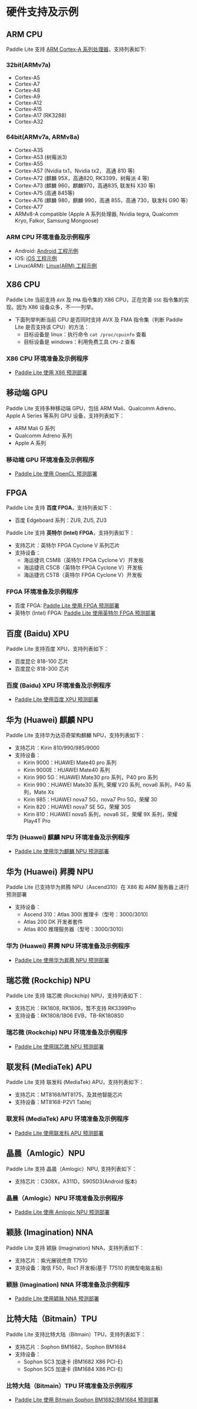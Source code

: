 
# 硬件支持及示例

## ARM CPU

Paddle Lite 支持 [ARM Cortex-A 系列处理器](https://en.wikipedia.org/wiki/ARM_Cortex-A)，支持列表如下:

### 32bit(ARMv7a)

- Cortex-A5
- Cortex-A7
- Cortex-A8
- Cortex-A9
- Cortex-A12
- Cortex-A15
- Cortex-A17 (RK3288)
- Cortex-A32

### 64bit(ARMv7a, ARMv8a)

- Cortex-A35
- Cortex-A53 (树莓派3)
- Cortex-A55
- Cortex-A57 (Nvidia tx1，Nvidia tx2， 高通 810 等)
- Cortex-A72 (麒麟 95X，高通820, RK3399，树莓派 4 等)
- Cortex-A73 (麒麟 960，麒麟970，高通835, 联发科 X30 等)
- Cortex-A75 (高通 845等)
- Cortex-A76 (麒麟 980，麒麟 990，高通 855，高通 730，联发科 G90 等）
- Cortex-A77
- ARMv8-A compatible (Apple A 系列处理器, Nvidia tegra, Qualcomm Kryo, Falkor, Samsung Mongoose)

### ARM CPU 环境准备及示例程序

- Android: [Android 工程示例](../demo_guides/android_app_demo)
- iOS: [iOS 工程示例](../demo_guides/ios_app_demo)
- Linux(ARM): [Linux(ARM) 工程示例](../demo_guides/linux_arm_demo)

## X86 CPU

Paddle Lite 当前支持 `AVX` 及 `FMA` 指令集的 X86 CPU，正在完善 `SSE` 指令集的实现。因为 X86 设备众多，不一一列举。
- 下面列举判断当前 CPU 是否同时支持 AVX 及 FMA 指令集（判断 Paddle Lite 是否支持该 CPU）的方法：
  - 目标设备是 linux：执行命令 `cat /proc/cpuinfo` 查看
  - 目标设备是 windows：利用免费工具 `CPU-Z` 查看

### X86 CPU 环境准备及示例程序

- [Paddle Lite 使用 X86 预测部署](../demo_guides/x86)

## 移动端 GPU

Paddle Lite 支持多种移动端 GPU，包括 ARM Mali、Qualcomm Adreno、Apple A Series 等系列 GPU 设备，支持列表如下：
- ARM Mali G 系列
- Qualcomm Adreno 系列
- Apple A 系列

### 移动端 GPU 环境准备及示例程序

- [Paddle Lite 使用 OpenCL 预测部署](../demo_guides/opencl)

## FPGA

Paddle Lite 支持 **百度 FPGA**，支持列表如下：
- 百度 Edgeboard 系列：ZU9, ZU5, ZU3

Paddle Lite 支持 **英特尔 (Intel) FPGA**，支持列表如下：
- 支持芯片：英特尔 FPGA Cyclone V 系列芯片
- 支持设备：
  - 海运捷讯 C5MB（英特尔 FPGA Cyclone V）开发板
  - 海运捷讯 C5CB（英特尔 FPGA Cyclone V）开发板
  - 海运捷讯 C5TB（英特尔 FPGA Cyclone V）开发板

### FPGA 环境准备及示例程序

- 百度 FPGA: [Paddle Lite 使用 FPGA 预测部署](../demo_guides/fpga)
- 英特尔 (Intel) FPGA: [Paddle Lite 使用英特尔 FPGA 预测部署](../demo_guides/intel_fpga)


## 百度 (Baidu) XPU

Paddle Lite 支持百度 XPU，支持列表如下：
- 百度昆仑 818-100 芯片
- 百度昆仑 818-300 芯片

### 百度 (Baidu) XPU 环境准备及示例程序

- [Paddle Lite 使用百度 XPU 预测部署](../demo_guides/baidu_xpu)

## 华为 (Huawei) 麒麟 NPU

Paddle Lite 支持华为达芬奇架构麒麟 NPU，支持列表如下：
- 支持芯片：Kirin 810/990/985/9000
- 支持设备：
  * Kirin 9000：HUAWEI Mate40 pro 系列
  * Kirin 9000E：HUAWEI Mate40 系列
  * Kirin 990 5G：HUAWEI Mate30 pro 系列，P40 pro 系列
  * Kirin 990：HUAWEI Mate30 系列, 荣耀 V20 系列, nova6 系列，P40 系列，Mate Xs
  * Kirin 985：HUAWEI nova7 5G，nova7 Pro 5G，荣耀 30
  * Kirin 820：HUAWEI nova7 SE 5G，荣耀 30S
  * Kirin 810：HUAWEI nova5 系列，nova6 SE，荣耀 9X 系列，荣耀 Play4T Pro

### 华为 (Huawei) 麒麟 NPU 环境准备及示例程序

- [Paddle Lite 使用华为麒麟 NPU 预测部署](../demo_guides/huawei_kirin_npu)

## 华为 (Huawei) 昇腾 NPU

Paddle Lite 已支持华为昇腾 NPU（Ascend310）在 X86 和 ARM 服务器上进行预测部署
- 支持设备：
  * Ascend 310：Atlas 300I 推理卡（型号：3000/3010)
  * Atlas 200 DK 开发者套件
  * Atlas 800 推理服务器（型号：3000/3010）

### 华为 (Huawei) 昇腾 NPU 环境准备及示例程序

- [Paddle Lite 使用华为昇腾 NPU 预测部署](../demo_guides/huawei_ascend_npu)

## 瑞芯微 (Rockchip) NPU

Paddle Lite 支持 瑞芯微 (Rockchip) NPU，支持列表如下：
- 支持芯片：RK1808, RK1806，暂不支持 RK3399Pro
- 支持设备：RK1808/1806 EVB，TB-RK1808S0

### 瑞芯微 (Rockchip) NPU 环境准备及示例程序

- [Paddle Lite 使用瑞芯微 NPU 预测部署](../demo_guides/rockchip_npu)

## 联发科 (MediaTek) APU

Paddle Lite 支持 联发科 (MediaTek) APU，支持列表如下：
- 支持芯片：MT8168/MT8175，及其他智能芯片
- 支持设备：MT8168-P2V1 Tablej

### 联发科 (MediaTek) APU 环境准备及示例程序

- [Paddle Lite 使用联发科 APU 预测部署](../demo_guides/mediatek_apu)

## 晶晨（Amlogic）NPU

Paddle Lite 支持 晶晨（Amlogic）NPU, 支持列表如下：
- 支持芯片：C308X，A311D，S905D3(Android 版本)

### 晶晨（Amlogic）NPU 环境准备及示例程序

- [Paddle Lite 使用 Amlogic NPU 预测部署](../demo_guides/amlogic_npu)

## 颖脉 (Imagination) NNA

Paddle Lite 支持 颖脉 (Imagination) NNA，支持列表如下：
- 支持芯片：紫光展锐虎贲 T7510
- 支持设备：海信 F50，Roc1 开发板(基于 T7510 的微型电脑主板)

### 颖脉 (Imagination) NNA 环境准备及示例程序

- [Paddle Lite 使用颖脉 NNA 预测部署](../demo_guides/imagination_nna)

## 比特大陆（Bitmain）TPU

Paddle Lite 支持比特大陆（Bitmain）TPU，支持列表如下：
- 支持芯片：Sophon BM1682，Sophon BM1684
- 支持设备：
  * Sophon SC3 加速卡 (BM1682 X86 PCI-E)
  * Sophon SC5 加速卡 (BM1684 X86 PCI-E)

### 比特大陆（Bitmain）TPU 环境准备及示例程序

- [Paddle Lite 使用 Bitmain Sophon BM1682/BM1684 预测部署](../demo_guides/bitmain)
